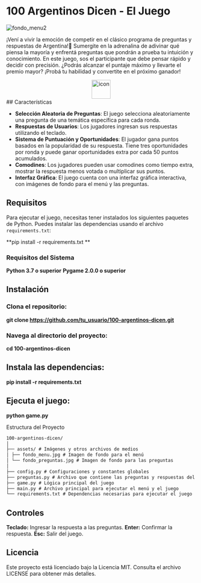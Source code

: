 # 100 Argentinos Dicen - El Juego

![fondo_menu2](https://github.com/user-attachments/assets/c9add263-9cf1-4ca0-9f97-977e6d0b3bcb)

¡Vení a vivir la emoción de competir en el clásico programa de preguntas y respuestas de Argentina!🌟 Sumergite en la adrenalina de adivinar qué piensa la mayoría y enfrentá preguntas que pondrán a prueba tu intuición y conocimiento. En este juego, sos el participante que debe pensar rápido y decidir con precisión. ¿Podrás alcanzar el puntaje máximo y llevarte el premio mayor? ¡Probá tu habilidad y convertite en el próximo ganador!

<div align="center">
  <img src="https://techstack-generator.vercel.app/python-icon.svg" alt="icon" width="50" height="50" />
</div>
## Características

- **Selección Aleatoria de Preguntas**: El juego selecciona aleatoriamente una pregunta de una temática específica para cada ronda.
- **Respuestas de Usuarios**: Los jugadores ingresan sus respuestas utilizando el teclado.
- **Sistema de Puntuación y Oportunidades**: El jugador gana puntos basados en la popularidad de su respuesta. Tiene tres oportunidades por ronda y puede ganar oportunidades extra por cada 50 puntos acumulados.
- **Comodines**: Los jugadores pueden usar comodines como tiempo extra, mostrar la respuesta menos votada o multiplicar sus puntos.
- **Interfaz Gráfica**: El juego cuenta con una interfaz gráfica interactiva, con imágenes de fondo para el menú y las preguntas.

## Requisitos

Para ejecutar el juego, necesitas tener instalados los siguientes paquetes de Python. Puedes instalar las dependencias usando el archivo `requirements.txt`:

**pip install -r requirements.txt **

### Requisitos del Sistema

**Python 3.7 o superior**
**Pygame 2.0.0 o superior**

## Instalación

### Clona el repositorio:

**git clone https://github.com/tu_usuario/100-argentinos-dicen.git**

### Navega al directorio del proyecto:

**cd 100-argentinos-dicen**

## Instala las dependencias:

**pip install -r requirements.txt**

## Ejecuta el juego:

**python game.py**

Estructura del Proyecto

```markdown
100-argentinos-dicen/
│
├── assets/ # Imágenes y otros archivos de medios
│ ├── fondo_menu.jpg # Imagen de fondo para el menú
│ └── fondo_preguntas.jpg # Imagen de fondo para las preguntas
│
├── config.py # Configuraciones y constantes globales
├── preguntas.py # Archivo que contiene las preguntas y respuestas del juego
├── game.py # Lógica principal del juego
├── main.py # Archivo principal para ejecutar el menú y el juego
└── requirements.txt # Dependencias necesarias para ejecutar el juego
```

## Controles

**Teclado:** Ingresar la respuesta a las preguntas.
**Enter:** Confirmar la respuesta.
**Esc:** Salir del juego.

## Licencia

Este proyecto está licenciado bajo la Licencia MIT. Consulta el archivo LICENSE para obtener más detalles.
